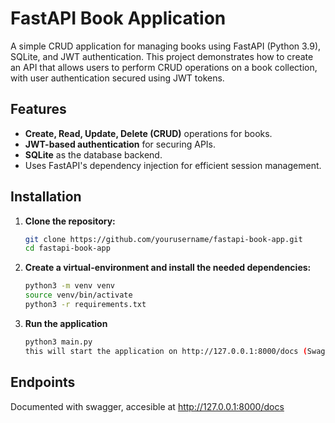 # FastAPI Book Application

A simple CRUD application for managing books using FastAPI (Python 3.9), SQLite, and JWT authentication. This project demonstrates how to create an API that allows users to perform CRUD operations on a book collection, with user authentication secured using JWT tokens.

## Features

- **Create, Read, Update, Delete (CRUD)** operations for books.
- **JWT-based authentication** for securing APIs.
- **SQLite** as the database backend.
- Uses FastAPI's dependency injection for efficient session management.

## Installation

1. **Clone the repository:**

   ```bash
   git clone https://github.com/yourusername/fastapi-book-app.git
   cd fastapi-book-app
   
2. **Create a virtual-environment and install the needed dependencies:**
     ```bash
     python3 -m venv venv
     source venv/bin/activate
     python3 -r requirements.txt
3. **Run the application**
     ```bash
     python3 main.py
    this will start the application on http://127.0.0.1:8000/docs (Swagger UI)

## Endpoints
Documented with swagger, accesible at http://127.0.0.1:8000/docs
